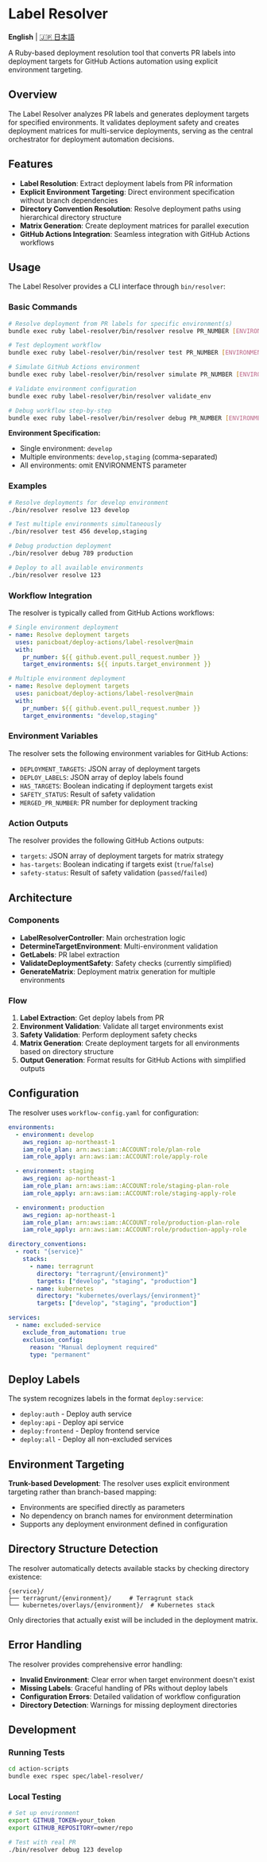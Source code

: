 # Label Resolver

**English** | [🇯🇵 日本語](README-ja.md)

A Ruby-based deployment resolution tool that converts PR labels into deployment targets for GitHub Actions automation using explicit environment targeting.

## Overview

The Label Resolver analyzes PR labels and generates deployment targets for specified environments. It validates deployment safety and creates deployment matrices for multi-service deployments, serving as the central orchestrator for deployment automation decisions.

## Features

- **Label Resolution**: Extract deployment labels from PR information
- **Explicit Environment Targeting**: Direct environment specification without branch dependencies
- **Directory Convention Resolution**: Resolve deployment paths using hierarchical directory structure
- **Matrix Generation**: Create deployment matrices for parallel execution
- **GitHub Actions Integration**: Seamless integration with GitHub Actions workflows

## Usage

The Label Resolver provides a CLI interface through `bin/resolver`:

### Basic Commands

```bash
# Resolve deployment from PR labels for specific environment(s)
bundle exec ruby label-resolver/bin/resolver resolve PR_NUMBER [ENVIRONMENTS]

# Test deployment workflow
bundle exec ruby label-resolver/bin/resolver test PR_NUMBER [ENVIRONMENTS]

# Simulate GitHub Actions environment
bundle exec ruby label-resolver/bin/resolver simulate PR_NUMBER [ENVIRONMENTS]

# Validate environment configuration
bundle exec ruby label-resolver/bin/resolver validate_env

# Debug workflow step-by-step
bundle exec ruby label-resolver/bin/resolver debug PR_NUMBER [ENVIRONMENTS]
```

**Environment Specification:**
- Single environment: `develop`
- Multiple environments: `develop,staging` (comma-separated)
- All environments: omit ENVIRONMENTS parameter

### Examples

```bash
# Resolve deployments for develop environment
./bin/resolver resolve 123 develop

# Test multiple environments simultaneously
./bin/resolver test 456 develop,staging

# Debug production deployment
./bin/resolver debug 789 production

# Deploy to all available environments
./bin/resolver resolve 123
```

### Workflow Integration

The resolver is typically called from GitHub Actions workflows:

```yaml
# Single environment deployment
- name: Resolve deployment targets
  uses: panicboat/deploy-actions/label-resolver@main
  with:
    pr_number: ${{ github.event.pull_request.number }}
    target_environments: ${{ inputs.target_environment }}

# Multiple environment deployment
- name: Resolve deployment targets
  uses: panicboat/deploy-actions/label-resolver@main
  with:
    pr_number: ${{ github.event.pull_request.number }}
    target_environments: "develop,staging"
```

### Environment Variables

The resolver sets the following environment variables for GitHub Actions:

- `DEPLOYMENT_TARGETS`: JSON array of deployment targets
- `DEPLOY_LABELS`: JSON array of deploy labels found
- `HAS_TARGETS`: Boolean indicating if deployment targets exist
- `SAFETY_STATUS`: Result of safety validation
- `MERGED_PR_NUMBER`: PR number for deployment tracking

### Action Outputs

The resolver provides the following GitHub Actions outputs:

- `targets`: JSON array of deployment targets for matrix strategy
- `has-targets`: Boolean indicating if targets exist (`true`/`false`)
- `safety-status`: Result of safety validation (`passed`/`failed`)

## Architecture

### Components

- **LabelResolverController**: Main orchestration logic
- **DetermineTargetEnvironment**: Multi-environment validation
- **GetLabels**: PR label extraction
- **ValidateDeploymentSafety**: Safety checks (currently simplified)
- **GenerateMatrix**: Deployment matrix generation for multiple environments

### Flow

1. **Label Extraction**: Get deploy labels from PR
2. **Environment Validation**: Validate all target environments exist
3. **Safety Validation**: Perform deployment safety checks
4. **Matrix Generation**: Create deployment targets for all environments based on directory structure
5. **Output Generation**: Format results for GitHub Actions with simplified outputs

## Configuration

The resolver uses `workflow-config.yaml` for configuration:

```yaml
environments:
  - environment: develop
    aws_region: ap-northeast-1
    iam_role_plan: arn:aws:iam::ACCOUNT:role/plan-role
    iam_role_apply: arn:aws:iam::ACCOUNT:role/apply-role

  - environment: staging
    aws_region: ap-northeast-1
    iam_role_plan: arn:aws:iam::ACCOUNT:role/staging-plan-role
    iam_role_apply: arn:aws:iam::ACCOUNT:role/staging-apply-role

  - environment: production
    aws_region: ap-northeast-1
    iam_role_plan: arn:aws:iam::ACCOUNT:role/production-plan-role
    iam_role_apply: arn:aws:iam::ACCOUNT:role/production-apply-role

directory_conventions:
  - root: "{service}"
    stacks:
      - name: terragrunt
        directory: "terragrunt/{environment}"
        targets: ["develop", "staging", "production"]
      - name: kubernetes
        directory: "kubernetes/overlays/{environment}"
        targets: ["develop", "staging", "production"]

services:
  - name: excluded-service
    exclude_from_automation: true
    exclusion_config:
      reason: "Manual deployment required"
      type: "permanent"
```

## Deploy Labels

The system recognizes labels in the format `deploy:service`:

- `deploy:auth` - Deploy auth service
- `deploy:api` - Deploy api service
- `deploy:frontend` - Deploy frontend service
- `deploy:all` - Deploy all non-excluded services

## Environment Targeting

**Trunk-based Development**: The resolver uses explicit environment targeting rather than branch-based mapping:

- Environments are specified directly as parameters
- No dependency on branch names for environment determination
- Supports any deployment environment defined in configuration

## Directory Structure Detection

The resolver automatically detects available stacks by checking directory existence:

```
{service}/
├── terragrunt/{environment}/     # Terragrunt stack
└── kubernetes/overlays/{environment}/  # Kubernetes stack
```

Only directories that actually exist will be included in the deployment matrix.

## Error Handling

The resolver provides comprehensive error handling:

- **Invalid Environment**: Clear error when target environment doesn't exist
- **Missing Labels**: Graceful handling of PRs without deploy labels
- **Configuration Errors**: Detailed validation of workflow configuration
- **Directory Detection**: Warnings for missing deployment directories

## Development

### Running Tests

```bash
cd action-scripts
bundle exec rspec spec/label-resolver/
```

### Local Testing

```bash
# Set up environment
export GITHUB_TOKEN=your_token
export GITHUB_REPOSITORY=owner/repo

# Test with real PR
./bin/resolver debug 123 develop
```
